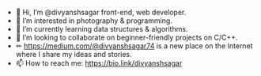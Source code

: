 - 👋 Hi, I’m @divyanshsagar front-end, web developer.
- 👀 I’m interested in photography & programming.
- 🌱 I’m currently learning data structures & algorithms.
- 💞️ I’m looking to collaborate on beginner-friendly projects on C/C++.
- ✏  https://medium.com/@divyanshsagar74 is a new place on the Internet where I share my ideas and stories.
- 📫 How to reach me: https://bio.link/divyanshsagar

<!---
divyanshsagar/divyanshsagar is a ✨ special ✨ repository because its `README.md` (this file) appears on your GitHub profile.
You can click the Preview link to take a look at your changes.
--->
